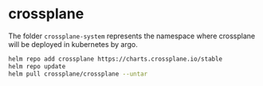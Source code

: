 # crossplane

The folder `crossplane-system` represents the namespace where crossplane will be deployed in kubernetes by argo.

```bash
helm repo add crossplane https://charts.crossplane.io/stable 
helm repo update
helm pull crossplane/crossplane --untar
```
